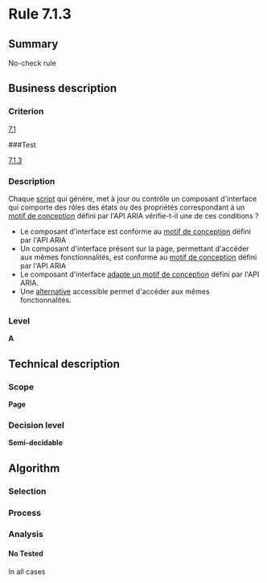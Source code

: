 # Rule 7.1.3

## Summary

No-check rule

## Business description

### Criterion

[7.1](http://references.modernisation.gouv.fr/referentiel-technique-0#crit-7-1)

###Test

[7.1.3](http://references.modernisation.gouv.fr/referentiel-technique-0#test-7.1.3)

### Description

Chaque <a href="http://references.modernisation.gouv.fr/referentiel-technique-0#mScript">script</a> qui g&eacute;n&egrave;re, met &agrave; jour ou contr&ocirc;le un composant d'interface qui comporte des r&ocirc;les des &eacute;tats ou des propri&eacute;t&eacute;s correspondant &agrave; un <a href="http://references.modernisation.gouv.fr/referentiel-technique-0#mMotifConception">motif de conception</a> d&eacute;fini par l'API ARIA v&eacute;rifie-t-il une de ces conditions ? 
 
 * Le composant d'interface est conforme au <a href="http://references.modernisation.gouv.fr/referentiel-technique-0#mMotifConception">motif de conception</a> d&eacute;fini par l'API ARIA 
 * Un composant d'interface pr&eacute;sent sur la page, permettant d'acc&eacute;der aux m&ecirc;mes fonctionnalit&eacute;s, est conforme au <a href="http://references.modernisation.gouv.fr/referentiel-technique-0#mMotifConception">motif de conception</a> d&eacute;fini par l'API ARIA 
 * Le composant d'interface <a href="http://references.modernisation.gouv.fr/referentiel-technique-0#mAdaptAria">adapte un motif de conception</a> d&eacute;fini par l'API ARIA. 
 * Une <a href="http://references.modernisation.gouv.fr/referentiel-technique-0#mAltScript">alternative</a> accessible permet d'acc&eacute;der aux m&ecirc;mes fonctionnalit&eacute;s. 


### Level

**A**

## Technical description

### Scope

**Page**

### Decision level

**Semi-decidable**

## Algorithm

### Selection

### Process

### Analysis

#### No Tested 

In all cases
